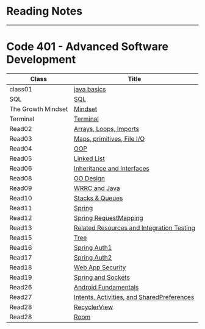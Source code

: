 # Reading Notes
---
# Code 401 - Advanced Software Development


| Class      | Title |
| ----------- | ----------- |
| class01      | [java basics](https://hashem98.github.io/reading-notes/basics/Basic)       |
| SQL      | [SQL](https://hashem98.github.io/reading-notes/SQL/SQL)       |
| The Growth Mindset      | [Mindset](https://hashem98.github.io/reading-notes/Mindset/Mindset)       |
| Terminal      | [Terminal](https://hashem98.github.io/reading-notes/Terminal/TERMINAL)       |
| Read02  | [Arrays, Loops, Imports](https://hashem98.github.io/reading-notes/class02/Read02)       |
| Read03  | [Maps, primitives, File I/O](https://hashem98.github.io/reading-notes/class03/Read03)       |
| Read04  | [OOP](https://hashem98.github.io/reading-notes/class04/Read04)       |
| Read05  | [Linked List](https://hashem98.github.io/reading-notes/class05/Read05)       |
| Read06  | [Inheritance and Interfaces](https://hashem98.github.io/reading-notes/class06/Read06)       |
| Read08  | [OO Design](https://hashem98.github.io/reading-notes/class08/Read08)       |
| Read09  | [WRRC and Java](https://hashem98.github.io/reading-notes/class09/Read09)       |
| Read10  | [ Stacks & Queues](https://hashem98.github.io/reading-notes/class10/Read10)       |
| Read11  | [Spring](https://hashem98.github.io/reading-notes/class11/Read11)       |
| Read12  | [Spring RequestMapping](https://hashem98.github.io/reading-notes/class12/Read12)       |
| Read13  | [Related Resources and Integration Testing](https://hashem98.github.io/reading-notes/class13/Read13)       |
| Read15  | [Tree](https://hashem98.github.io/reading-notes/class15/Read15)       |
| Read16  | [Spring Auth1](https://hashem98.github.io/reading-notes/class16/Read16)       |
| Read17  | [Spring Auth2](https://hashem98.github.io/reading-notes/class17/Read17)       |
| Read18  | [Web App Security](https://hashem98.github.io/reading-notes/class18/Read18)       |
| Read19  | [Spring and Sockets](https://hashem98.github.io/reading-notes/class19/Read19)       |
| Read26  | [Android Fundamentals](https://hashem98.github.io/reading-notes/class26/Read26)       |
| Read27  | [Intents, Activities, and SharedPreferences](https://hashem98.github.io/reading-notes/class27/Read27)       |
| Read28  | [RecyclerView](https://hashem98.github.io/reading-notes/class28/Read28)       |
| Read28  | [Room](https://hashem98.github.io/reading-notes/class29/Read29)       |






















  

